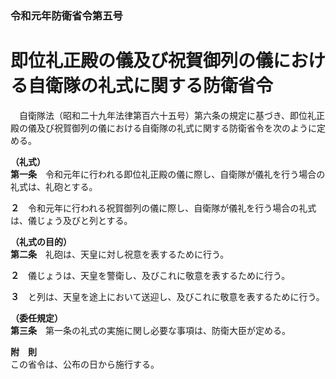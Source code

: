 ### 令和元年防衛省令第五号  
# 即位礼正殿の儀及び祝賀御列の儀における自衛隊の礼式に関する防衛省令  
　自衛隊法（昭和二十九年法律第百六十五号）第六条の規定に基づき、即位礼正殿の儀及び祝賀御列の儀における自衛隊の礼式に関する防衛省令を次のように定める。  
  
**（礼式）**  
**第一条**　令和元年に行われる即位礼正殿の儀に際し、自衛隊が儀礼を行う場合の礼式は、礼砲とする。  
  
**２**　令和元年に行われる祝賀御列の儀に際し、自衛隊が儀礼を行う場合の礼式は、儀じょう及びと列とする。  
  
**（礼式の目的）**  
**第二条**　礼砲は、天皇に対し祝意を表するために行う。  
  
**２**　儀じょうは、天皇を警衛し、及びこれに敬意を表するために行う。  
  
**３**　と列は、天皇を途上において送迎し、及びこれに敬意を表するために行う。  
  
**（委任規定）**  
**第三条**　第一条の礼式の実施に関し必要な事項は、防衛大臣が定める。  
  
**附　則**  
この省令は、公布の日から施行する。  
  
